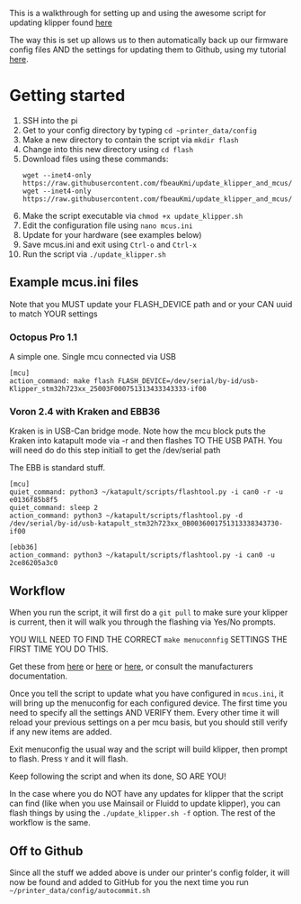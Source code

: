 This is a walkthrough for setting up and using the awesome script for updating klipper found [here](https://github.com/fbeauKmi/update_klipper_and_mcus/tree/main)

The way this is set up allows us to then automatically back up our firmware config files AND the settings for updating them to Github, using my tutorial [here](https://github.com/EricZimmerman/Voron-Documentation/blob/main/community/howto/EricZimmerman/BackupConfigToGithub.md).

# Getting started

1. SSH into the pi
2. Get to your  config directory by typing `cd ~printer_data/config`
3. Make a new directory to contain the script via `mkdir flash`
4. Change into this new directory using `cd flash`
5. Download files using these commands:
   ```
   wget --inet4-only https://raw.githubusercontent.com/fbeauKmi/update_klipper_and_mcus/main/update_klipper.sh
   wget --inet4-only https://raw.githubusercontent.com/fbeauKmi/update_klipper_and_mcus/main/examples/mcus.ini
   ```
7. Make the script executable via `chmod +x update_klipper.sh`
8. Edit the configuration file using `nano mcus.ini`
9. Update for your hardware (see examples below)
10. Save mcus.ini and exit using `Ctrl-o` and `Ctrl-x`
11. Run the script via `./update_klipper.sh`

## Example mcus.ini files

Note that you MUST update your FLASH_DEVICE path and or your CAN uuid to match YOUR settings

### Octopus Pro 1.1

A simple one. Single mcu connected via USB

```
[mcu]
action_command: make flash FLASH_DEVICE=/dev/serial/by-id/usb-Klipper_stm32h723xx_25003F000751313433343333-if00
```

### Voron 2.4 with Kraken and EBB36

Kraken is in USB-Can bridge mode. Note how the mcu block puts the Kraken into katapult mode via -r and then flashes TO THE USB PATH. You will need do do this step initiall to get the /dev/serial path

The EBB is standard stuff.

```
[mcu]
quiet_command: python3 ~/katapult/scripts/flashtool.py -i can0 -r -u e0136f85b8f5
quiet_command: sleep 2
action_command: python3 ~/katapult/scripts/flashtool.py -d /dev/serial/by-id/usb-katapult_stm32h723xx_0B0036001751313338343730-if00

[ebb36]
action_command: python3 ~/katapult/scripts/flashtool.py -i can0 -u 2ce86205a3c0
```


## Workflow

When you run the script, it will first do a `git pull` to make sure your klipper is current, then it will walk you through the flashing via Yes/No prompts. 

YOU WILL NEED TO FIND THE CORRECT `make menuconnfig` SETTINGS THE FIRST TIME YOU DO THIS.

Get these from [here](https://github.com/EricZimmerman/VoronTools/blob/main/FlashKlipper.md) or [here](https://canbus.esoterical.online/mainboard_flashing/common_hardware.html) or [here](https://canbus.esoterical.online/toolhead_flashing/common_hardware.html), or consult the manufacturers documentation.

Once you tell the script to update what you have configured in `mcus.ini`, it will bring up the menuconfig for each configured device. The first time you need to specify all the settings AND VERIFY them. Every other time it will reload your previous settings on a per mcu basis, but you should still verify if any new items are added.

Exit menuconfig the usual way and the script will build klipper, then prompt to flash. Press `Y` and it will flash.

Keep following the script and when its done, SO ARE YOU!

In the case where you do NOT have any updates for klipper that the script can find (like when you use Mainsail or Fluidd to update klipper), you can flash things by using the `./update_klipper.sh -f` option. The rest of the workflow is the same.

## Off to Github

Since all the stuff we added above is under our printer's config folder, it will now be found and added to GitHub for you the next time you run `~/printer_data/config/autocommit.sh`

